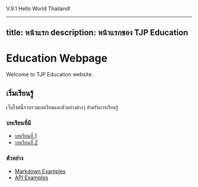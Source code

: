 V.9.1 Hello World Thailand!

---
title: หน้าแรก
description: หน้าแรกของ TJP Education
---

# Education Webpage

Welcome to TJP Education website.

## เริ่มเรียนรู้

เว็บไซต์นี้รวบรวมบทเรียนและตัวอย่างต่างๆ สำหรับการเรียนรู้

### บทเรียนที่มี

- [บทเรียนที่ 1](/lesson/lesson1)
- [บทเรียนที่ 2](/lesson/lesson2)

### ตัวอย่าง

- [Markdown Examples](/markdown-examples)
- [API Examples](/api-examples)

